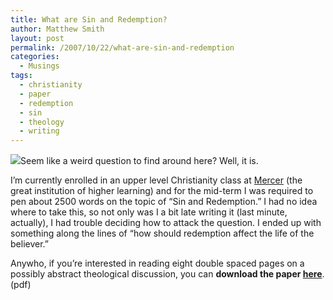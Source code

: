```yaml
---
title: What are Sin and Redemption?
author: Matthew Smith
layout: post
permalink: /2007/10/22/what-are-sin-and-redemption
categories:
  - Musings
tags:
  - christianity
  - paper
  - redemption
  - sin
  - theology
  - writing
---
```

<img src="http://digivation.net/wp-content/uploads/2007/10/sin-redemption.jpg" class="right" />Seem like a weird question to find around here? Well, it is.

I&#8217;m currently enrolled in an upper level Christianity class at [Mercer][1] (the great institution of higher learning) and for the mid-term I was required to pen about 2500 words on the topic of &#8220;Sin and Redemption.&#8221; I had no idea where to take this, so not only was I a bit late writing it (last minute, actually), I had trouble deciding how to attack the question. I ended up with something along the lines of &#8220;how should redemption affect the life of the believer.&#8221;

Anywho, if you&#8217;re interested in reading eight double spaced pages on a possibly abstract theological discussion, you can **download the paper [here][2]**. (pdf)

 [1]: http://mercer.edu/
 [2]: http://digivation.net/downloads/documents/sin-and-redemption.pdf
